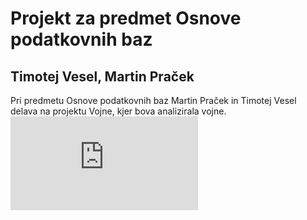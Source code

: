 # Projekt za predmet Osnove podatkovnih baz
## Timotej Vesel, Martin Praček

Pri predmetu Osnove podatkovnih baz Martin Praček in Timotej Vesel delava na projektu Vojne, kjer bova analizirala vojne.
![ER diagram](https://github.com/timotejvesel/vojne/blob/martin/VojneER.pdf "ER diagram pri projektu vojne")
